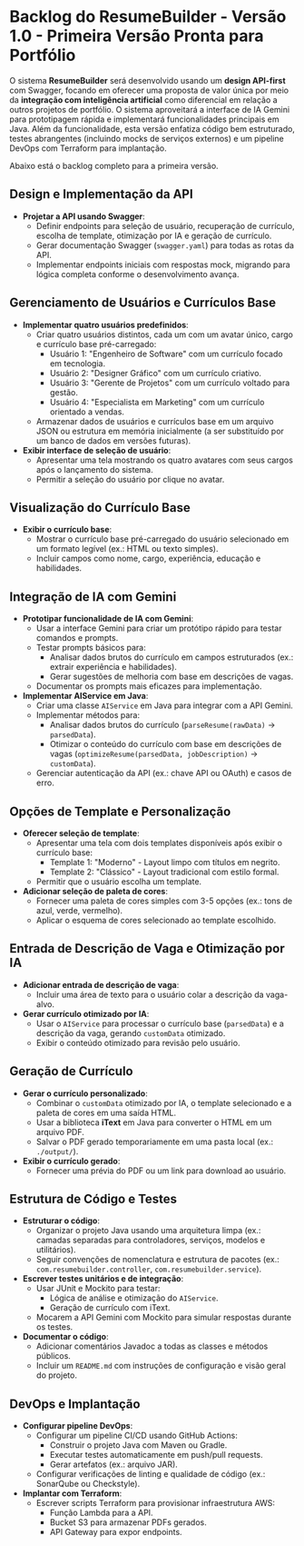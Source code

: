 <!----------------------------------------------------------------------- 
	This is part of the documentation of Deployo.io Resume Builder System.
	Copyright (C) 2025
	Leila Otto Algarve
	See LICENSE.md for copying conditions. 
------------------------------------------------------------------------>
# Backlog do ResumeBuilder - Versão 1.0 - Primeira Versão Pronta para Portfólio

O sistema **ResumeBuilder** será desenvolvido usando um **design API-first** com Swagger, focando em oferecer uma proposta de valor única por meio da **integração com inteligência artificial** como diferencial em relação a outros projetos de portfólio. O sistema aproveitará a interface de IA Gemini para prototipagem rápida e implementará funcionalidades principais em Java. Além da funcionalidade, esta versão enfatiza código bem estruturado, testes abrangentes (incluindo mocks de serviços externos) e um pipeline DevOps com Terraform para implantação.

Abaixo está o backlog completo para a primeira versão.

## Design e Implementação da API

- **Projetar a API usando Swagger**:
  - Definir endpoints para seleção de usuário, recuperação de currículo, escolha de template, otimização por IA e geração de currículo.
  - Gerar documentação Swagger (`swagger.yaml`) para todas as rotas da API.
  - Implementar endpoints iniciais com respostas mock, migrando para lógica completa conforme o desenvolvimento avança.

## Gerenciamento de Usuários e Currículos Base

- **Implementar quatro usuários predefinidos**:
  - Criar quatro usuários distintos, cada um com um avatar único, cargo e currículo base pré-carregado:
    - Usuário 1: "Engenheiro de Software" com um currículo focado em tecnologia.
    - Usuário 2: "Designer Gráfico" com um currículo criativo.
    - Usuário 3: "Gerente de Projetos" com um currículo voltado para gestão.
    - Usuário 4: "Especialista em Marketing" com um currículo orientado a vendas.
  - Armazenar dados de usuários e currículos base em um arquivo JSON ou estrutura em memória inicialmente (a ser substituído por um banco de dados em versões futuras).
- **Exibir interface de seleção de usuário**:
  - Apresentar uma tela mostrando os quatro avatares com seus cargos após o lançamento do sistema.
  - Permitir a seleção do usuário por clique no avatar.

## Visualização do Currículo Base

- **Exibir o currículo base**:
  - Mostrar o currículo base pré-carregado do usuário selecionado em um formato legível (ex.: HTML ou texto simples).
  - Incluir campos como nome, cargo, experiência, educação e habilidades.

## Integração de IA com Gemini

- **Prototipar funcionalidade de IA com Gemini**:
  - Usar a interface Gemini para criar um protótipo rápido para testar comandos e prompts.
  - Testar prompts básicos para:
    - Analisar dados brutos do currículo em campos estruturados (ex.: extrair experiência e habilidades).
    - Gerar sugestões de melhoria com base em descrições de vagas.
  - Documentar os prompts mais eficazes para implementação.
- **Implementar AIService em Java**:
  - Criar uma classe `AIService` em Java para integrar com a API Gemini.
  - Implementar métodos para:
    - Analisar dados brutos do currículo (`parseResume(rawData)` → `parsedData`).
    - Otimizar o conteúdo do currículo com base em descrições de vagas (`optimizeResume(parsedData, jobDescription)` → `customData`).
  - Gerenciar autenticação da API (ex.: chave API ou OAuth) e casos de erro.

## Opções de Template e Personalização

- **Oferecer seleção de template**:
  - Apresentar uma tela com dois templates disponíveis após exibir o currículo base:
    - Template 1: "Moderno" - Layout limpo com títulos em negrito.
    - Template 2: "Clássico" - Layout tradicional com estilo formal.
  - Permitir que o usuário escolha um template.
- **Adicionar seleção de paleta de cores**:
  - Fornecer uma paleta de cores simples com 3-5 opções (ex.: tons de azul, verde, vermelho).
  - Aplicar o esquema de cores selecionado ao template escolhido.

## Entrada de Descrição de Vaga e Otimização por IA

- **Adicionar entrada de descrição de vaga**:
  - Incluir uma área de texto para o usuário colar a descrição da vaga-alvo.
- **Gerar currículo otimizado por IA**:
  - Usar o `AIService` para processar o currículo base (`parsedData`) e a descrição da vaga, gerando `customData` otimizado.
  - Exibir o conteúdo otimizado para revisão pelo usuário.

## Geração de Currículo

- **Gerar o currículo personalizado**:
  - Combinar o `customData` otimizado por IA, o template selecionado e a paleta de cores em uma saída HTML.
  - Usar a biblioteca **iText** em Java para converter o HTML em um arquivo PDF.
  - Salvar o PDF gerado temporariamente em uma pasta local (ex.: `./output/`).
- **Exibir o currículo gerado**:
  - Fornecer uma prévia do PDF ou um link para download ao usuário.

## Estrutura de Código e Testes

- **Estruturar o código**:
  - Organizar o projeto Java usando uma arquitetura limpa (ex.: camadas separadas para controladores, serviços, modelos e utilitários).
  - Seguir convenções de nomenclatura e estrutura de pacotes (ex.: `com.resumebuilder.controller`, `com.resumebuilder.service`).
- **Escrever testes unitários e de integração**:
  - Usar JUnit e Mockito para testar:
    - Lógica de análise e otimização do `AIService`.
    - Geração de currículo com iText.
  - Mocarem a API Gemini com Mockito para simular respostas durante os testes.
- **Documentar o código**:
  - Adicionar comentários Javadoc a todas as classes e métodos públicos.
  - Incluir um `README.md` com instruções de configuração e visão geral do projeto.

## DevOps e Implantação

- **Configurar pipeline DevOps**:
  - Configurar um pipeline CI/CD usando GitHub Actions:
    - Construir o projeto Java com Maven ou Gradle.
    - Executar testes automaticamente em push/pull requests.
    - Gerar artefatos (ex.: arquivo JAR).
  - Configurar verificações de linting e qualidade de código (ex.: SonarQube ou Checkstyle).
- **Implantar com Terraform**:
  - Escrever scripts Terraform para provisionar infraestrutura AWS:
    - Função Lambda para a API.
    - Bucket S3 para armazenar PDFs gerados.
    - API Gateway para expor endpoints.
